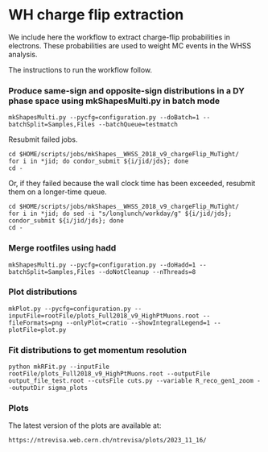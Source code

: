 # WH charge flip extraction

We include here the workflow to extract charge-flip probabilities in electrons. These probabilities are used to weight MC events in the WHSS analysis.

The instructions to run the workflow follow.

### Produce same-sign and opposite-sign distributions in a DY phase space using mkShapesMulti.py in batch mode

    mkShapesMulti.py --pycfg=configuration.py --doBatch=1 --batchSplit=Samples,Files --batchQueue=testmatch

Resubmit failed jobs.

    cd $HOME/scripts/jobs/mkShapes__WHSS_2018_v9_chargeFlip_MuTight/
    for i in *jid; do condor_submit ${i/jid/jds}; done
    cd -

Or, if they failed because the wall clock time has been exceeded, resubmit them on a longer-time queue.

    cd $HOME/scripts/jobs/mkShapes__WHSS_2018_v9_chargeFlip_MuTight/
    for i in *jid; do sed -i "s/longlunch/workday/g" ${i/jid/jds}; condor_submit ${i/jid/jds}; done
    cd -

### Merge rootfiles using hadd

    mkShapesMulti.py --pycfg=configuration.py --doHadd=1 --batchSplit=Samples,Files --doNotCleanup --nThreads=8

### Plot distributions

	mkPlot.py --pycfg=configuration.py --inputFile=rootFile/plots_Full2018_v9_HighPtMuons.root --fileFormats=png --onlyPlot=cratio --showIntegralLegend=1 --plotFile=plot.py

### Fit distributions to get momentum resolution

	python mkRFit.py --inputFile rootFile/plots_Full2018_v9_HighPtMuons.root --outputFile output_file_test.root --cutsFile cuts.py --variable R_reco_gen1_zoom --outputDir sigma_plots

### Plots

The latest version of the plots are available at:

	https://ntrevisa.web.cern.ch/ntrevisa/plots/2023_11_16/
